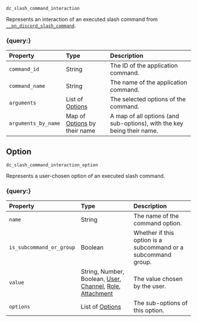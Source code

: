 `dc_slash_command_interaction`

Represents an interaction of an executed slash command from [`__on_discord_slash_command`](/events/discord-slash-command.md).


### {query:}

| Property            | Type                                    | Description                                                            |
|:--------------------|:----------------------------------------|:-----------------------------------------------------------------------|
| `command_id`        | String                                  | The ID of the application command.                                     |
| `command_name`      | String                                  | The name of the application command.                                   |
| `arguments`         | List of [Options](#option)              | The selected options of the command.                                   |
| `arguments_by_name` | Map of [Options](#option) by their name | A map of all options (and sub-options), with the key being their name. |



## Option

`dc_slash_command_interaction_option`

Represents a user-chosen option of an executed slash command.


### {query:}

| Property                 | Type                                                                                                                                          | Description                                                   |
|:-------------------------|:----------------------------------------------------------------------------------------------------------------------------------------------|:--------------------------------------------------------------|
| `name`                   | String                                                                                                                                        | The name of the command option.                               |
| `is_subcommand_or_group` | Boolean                                                                                                                                       | Whether if this option is a subcommand or a subcommand group. |
| `value`                  | String, Number, Boolean, [User](/values/user.md), [Channel](/values/channel.md), [Role](/values/role.md), [Attachment](/values/attachment.md) | The value chosen by the user.                                 |
| `options`                | List of [Options](#option)                                                                                                                    | The sub-options of this option.                               |